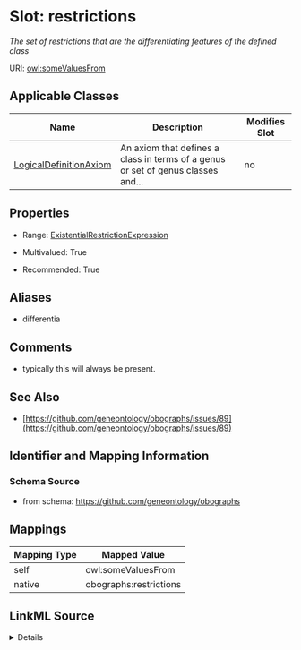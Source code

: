 

# Slot: restrictions


_The set of restrictions that are the differentiating features of the defined class_





URI: [owl:someValuesFrom](http://www.w3.org/2002/07/owl#someValuesFrom)



<!-- no inheritance hierarchy -->





## Applicable Classes

| Name | Description | Modifies Slot |
| --- | --- | --- |
| [LogicalDefinitionAxiom](LogicalDefinitionAxiom.md) | An axiom that defines a class in terms of a genus or set of genus classes and... |  no  |







## Properties

* Range: [ExistentialRestrictionExpression](ExistentialRestrictionExpression.md)

* Multivalued: True

* Recommended: True



## Aliases


* differentia



## Comments

* typically this will always be present.

## See Also

* [https://github.com/geneontology/obographs/issues/89](https://github.com/geneontology/obographs/issues/89)

## Identifier and Mapping Information







### Schema Source


* from schema: https://github.com/geneontology/obographs




## Mappings

| Mapping Type | Mapped Value |
| ---  | ---  |
| self | owl:someValuesFrom |
| native | obographs:restrictions |




## LinkML Source

<details>
```yaml
name: restrictions
description: The set of restrictions that are the differentiating features of the
  defined class
comments:
- typically this will always be present.
from_schema: https://github.com/geneontology/obographs
see_also:
- https://github.com/geneontology/obographs/issues/89
aliases:
- differentia
rank: 1000
slot_uri: owl:someValuesFrom
alias: restrictions
owner: LogicalDefinitionAxiom
domain_of:
- LogicalDefinitionAxiom
range: ExistentialRestrictionExpression
recommended: true
multivalued: true

```
</details>